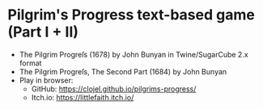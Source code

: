 # Pilgrim's Progress text-based game (Part I + II)
- The Pilgrim Progreſs (1678) by John Bunyan in Twine/SugarCube 2.x format
- The Pilgrim Progreſs, The Second Part (1684) by John Bunyan
- Play in browser:
  - GitHub: https://clojel.github.io/pilgrims-progress/
  - Itch.io: https://littlefaith.itch.io/
